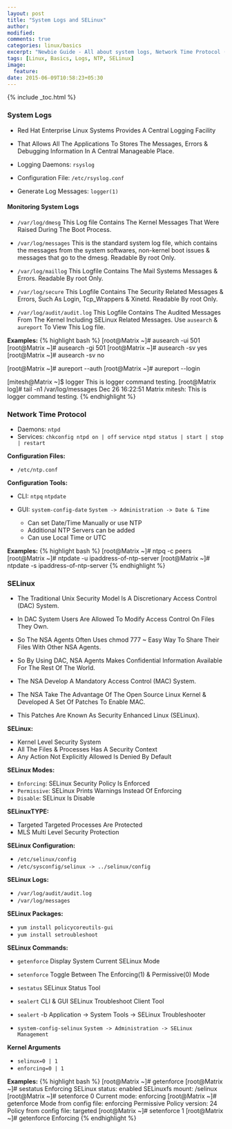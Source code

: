 ```yaml
---
layout: post
title: "System Logs and SELinux"
author:
modified:
comments: true
categories: linux/basics
excerpt: "Newbie Guide - All about system logs, Network Time Protocol (NTP) and SELinux"
tags: [Linux, Basics, Logs, NTP, SELinux]
image:
  feature:
date: 2015-06-09T10:58:23+05:30
---
```


{% include _toc.html %}


### System Logs
* Red Hat Enterprise Linux Systems Provides A Central Logging Facility
* That Allows All The Applications To Stores The Messages, Errors & Debugging Information In A Central Manageable Place.

* Logging Daemons: `rsyslog`
* Configuration File:	`/etc/rsyslog.conf`
* Generate Log Messages:	`logger(1)`



#### Monitoring System Logs
* `/var/log/dmesg` This Log file Contains The Kernel Messages That Were Raised During The Boot Process.

* `/var/log/messages` This is the standard system log file,
which contains the messages from the system softwares, non-kernel boot issues & messages that go to the dmesg. Readable By root Only.

* `/var/log/maillog` This Logfile Contains The Mail Systems Messages & Errors. Readable By root Only.

* `/var/log/secure` This Logfile Contains The Security Related Messages & Errors,
Such As Login, Tcp_Wrappers & Xinetd. Readable By root Only.

* `/var/log/audit/audit.log` This Logfile Contains The Audited Messages From The Kernel Including SELinux Related Messages.
Use `ausearch` & `aureport` To View This Log file.

**Examples:**
{% highlight bash %}
[root@Matrix ~]# ausearch -ui 501	[root@Matrix ~]# ausearch -gi 501
[root@Matrix ~]# ausearch -sv yes	[root@Matrix ~]# ausearch -sv no

[root@Matrix ~]# aureport --auth	[root@Matrix ~]# aureport --login

[mitesh@Matrix ~]$ logger This is logger command testing.
[root@Matrix log]# tail -n1 /var/log/messages
Dec 26 16:22:51 Matrix mitesh: This is logger command testing.
{% endhighlight %}


### Network Time Protocol

* Daemons:	`ntpd`
* Services:	`chkconfig ntpd on | off`
  `service ntpd status | start | stop | restart`

**Configuration Files:**

* `/etc/ntp.conf`

**Configuration Tools:**

* CLI:	`ntpq`	`ntpdate`
* GUI:	`system-config-date`
  `System -> Administration -> Date & Time`

  * Can set Date/Time Manually or use NTP
  * Additional NTP Servers can be added
  * Can use Local Time or UTC

**Examples:**
{% highlight bash %}
[root@Matrix ~]# ntpq -c peers
[root@Matrix ~]# ntpdate -u ipaddress-of-ntp-server
[root@Matrix ~]# ntpdate -s ipaddress-of-ntp-server
{% endhighlight %}


### SELinux
* The Traditional Unix Security Model Is A Discretionary Access Control (DAC) System.
* In DAC System Users Are Allowed To Modify Access Control On Files They Own.
* So The NSA Agents Often Uses chmod 777 ~ Easy Way To Share Their Files With Other NSA Agents.
* So By Using DAC, NSA Agents Makes Confidential Information Available For The Rest Of The World.

* The NSA Develop A Mandatory Access Control (MAC) System.
* The NSA Take The Advantage Of The Open Source Linux Kernel & Developed A Set Of Patches To Enable MAC.
* This Patches Are Known As Security Enhanced Linux (SELinux).


**SELinux:**

* Kernel Level Security System
* All The Files & Processes Has A Security Context
* Any Action Not Explicitly Allowed Is Denied By Default

**SELinux Modes:**

* `Enforcing`:	SELinux Security Policy Is Enforced
* `Permissive`:	SELinux Prints Warnings Instead Of Enforcing
* `Disable`:	SELinux Is Disable

**SELinuxTYPE:**

* Targeted	Targeted Processes Are Protected
* MLS	Multi Level Security Protection

**SELinux Configuration:**

* `/etc/selinux/config`
* `/etc/sysconfig/selinux -> ../selinux/config`

**SELinux Logs:**

* `/var/log/audit/audit.log`
* `/var/log/messages`



**SELinux Packages:**

* `yum install policycoreutils-gui`
* `yum install setroubleshoot`

**SELinux Commands:**

* `getenforce`	Display System Current SELinux Mode
* `setenforce`	Toggle Between The Enforcing(1) & Permissive(0) Mode

* `sestatus`	SELinux Status Tool

* `sealert`	CLI & GUI SELinux Troubleshoot Client Tool
* `sealert` -b	Application -> System Tools -> SELinux Troubleshooter

* `system-config-selinux`
  `System -> Administration -> SELinux Management`

**Kernel Arguments**

* `selinux=0 | 1`
* `enforcing=0 | 1`


**Examples:**
{% highlight bash %}
[root@Matrix ~]# getenforce 		[root@Matrix ~]# sestatus
Enforcing				SELinux status:			enabled
SELinuxfs mount:		/selinux
[root@Matrix ~]# setenforce 0		Current mode:			enforcing
[root@Matrix ~]# getenforce 		Mode from config file:		enforcing
Permissive				Policy version:			24
Policy from config file:	targeted
[root@Matrix ~]# setenforce 1
[root@Matrix ~]# getenforce
Enforcing
{% endhighlight %}
